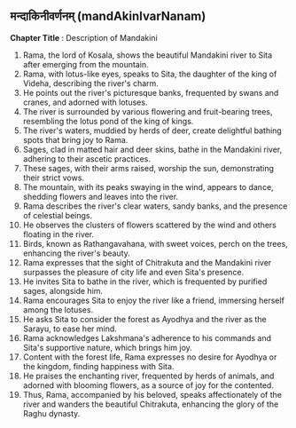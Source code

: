 ## मन्दाकिनीवर्णनम् (mandAkinIvarNanam)

**Chapter Title** : Description of Mandakini

1. Rama, the lord of Kosala, shows the beautiful Mandakini river to Sita after emerging from the mountain.
2. Rama, with lotus-like eyes, speaks to Sita, the daughter of the king of Videha, describing the river's charm.
3. He points out the river's picturesque banks, frequented by swans and cranes, and adorned with lotuses.
4. The river is surrounded by various flowering and fruit-bearing trees, resembling the lotus pond of the king of kings.
5. The river's waters, muddied by herds of deer, create delightful bathing spots that bring joy to Rama.
6. Sages, clad in matted hair and deer skins, bathe in the Mandakini river, adhering to their ascetic practices.
7. These sages, with their arms raised, worship the sun, demonstrating their strict vows.
8. The mountain, with its peaks swaying in the wind, appears to dance, shedding flowers and leaves into the river.
9. Rama describes the river's clear waters, sandy banks, and the presence of celestial beings.
10. He observes the clusters of flowers scattered by the wind and others floating in the river.
11. Birds, known as Rathangavahana, with sweet voices, perch on the trees, enhancing the river's beauty.
12. Rama expresses that the sight of Chitrakuta and the Mandakini river surpasses the pleasure of city life and even Sita's presence.
13. He invites Sita to bathe in the river, which is frequented by purified sages, alongside him.
14. Rama encourages Sita to enjoy the river like a friend, immersing herself among the lotuses.
15. He asks Sita to consider the forest as Ayodhya and the river as the Sarayu, to ease her mind.
16. Rama acknowledges Lakshmana's adherence to his commands and Sita's supportive nature, which brings him joy.
17. Content with the forest life, Rama expresses no desire for Ayodhya or the kingdom, finding happiness with Sita.
18. He praises the enchanting river, frequented by herds of animals, and adorned with blooming flowers, as a source of joy for the contented.
19. Thus, Rama, accompanied by his beloved, speaks affectionately of the river and wanders the beautiful Chitrakuta, enhancing the glory of the Raghu dynasty.
